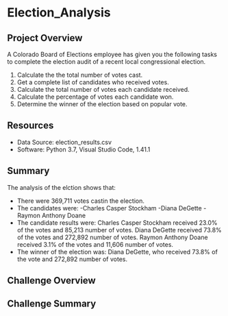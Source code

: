 # Election_Analysis

## Project Overview
A Colorado Board of Elections employee has given you the following tasks to complete the election audit of a recent local congressional election.

1. Calculate the the total number of votes cast.
2. Get a complete list of candidates who received votes.
3. Calculate the total number of votes each candidate received.
4. Calculate the percentage of votes each candidate won.
5. Determine the winner of the election based on popular vote.

## Resources
- Data Source: election_results.csv
- Software: Python 3.7, Visual Studio Code, 1.41.1

## Summary
The analysis of the elction shows that:
- There were 369,711 votes castin the election.
- The candidates were:
    -Charles Casper Stockham
    -Diana DeGette
    -Raymon Anthony Doane
- The candidate results were:
    Charles Casper Stockham received 23.0% of the votes and 85,213 number of votes.
    Diana DeGette received 73.8% of the votes and 272,892 number of votes.
    Raymon Anthony Doane received 3.1% of the votes and 11,606 number of votes.
- The winner of the election was:
    Diana DeGette, who received 73.8% of the vote and 272,892 number of votes.
    
## Challenge Overview

## Challenge Summary
